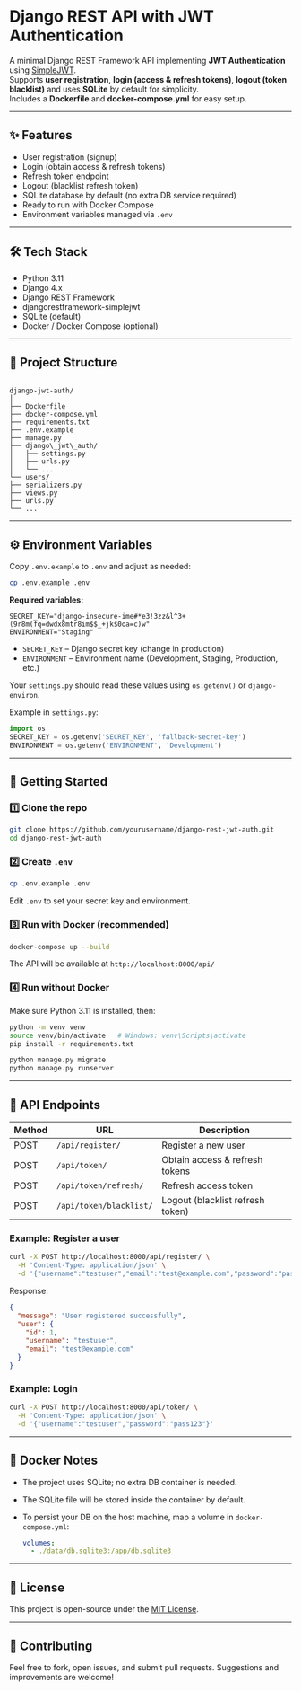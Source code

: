 # Django REST API with JWT Authentication

A minimal Django REST Framework API implementing **JWT Authentication** using [SimpleJWT](https://django-rest-framework-simplejwt.readthedocs.io/).  
Supports **user registration**, **login (access & refresh tokens)**, **logout (token blacklist)** and uses **SQLite** by default for simplicity.  
Includes a **Dockerfile** and **docker-compose.yml** for easy setup.

---

## ✨ Features
- User registration (signup)
- Login (obtain access & refresh tokens)
- Refresh token endpoint
- Logout (blacklist refresh token)
- SQLite database by default (no extra DB service required)
- Ready to run with Docker Compose
- Environment variables managed via `.env`

---

## 🛠️ Tech Stack
- Python 3.11
- Django 4.x
- Django REST Framework
- djangorestframework-simplejwt
- SQLite (default)  
- Docker / Docker Compose (optional)

---

## 📂 Project Structure
```

django-jwt-auth/
│
├── Dockerfile
├── docker-compose.yml
├── requirements.txt
├── .env.example
├── manage.py
├── django\_jwt\_auth/
│   ├── settings.py
│   ├── urls.py
│   └── ...
└── users/
├── serializers.py
├── views.py
├── urls.py
└── ...

````

---

## ⚙️ Environment Variables

Copy `.env.example` to `.env` and adjust as needed:

```bash
cp .env.example .env
````

**Required variables:**

```env
SECRET_KEY="django-insecure-ime#*e3!3zz&l^3+(9r8m(fq=dwdx8mtr8im$$_+jk$0oa=c)w"
ENVIRONMENT="Staging"
```

* `SECRET_KEY` – Django secret key (change in production)
* `ENVIRONMENT` – Environment name (Development, Staging, Production, etc.)

Your `settings.py` should read these values using `os.getenv()` or `django-environ`.

Example in `settings.py`:

```python
import os
SECRET_KEY = os.getenv('SECRET_KEY', 'fallback-secret-key')
ENVIRONMENT = os.getenv('ENVIRONMENT', 'Development')
```

---

## 🚀 Getting Started

### 1️⃣ Clone the repo

```bash
git clone https://github.com/yourusername/django-rest-jwt-auth.git
cd django-rest-jwt-auth
```

### 2️⃣ Create `.env`

```bash
cp .env.example .env
```

Edit `.env` to set your secret key and environment.

### 3️⃣ Run with Docker (recommended)

```bash
docker-compose up --build
```

The API will be available at `http://localhost:8000/api/`

### 4️⃣ Run without Docker

Make sure Python 3.11 is installed, then:

```bash
python -m venv venv
source venv/bin/activate   # Windows: venv\Scripts\activate
pip install -r requirements.txt

python manage.py migrate
python manage.py runserver
```

---

## 🧪 API Endpoints

| Method | URL                     | Description                      |
| ------ | ----------------------- | -------------------------------- |
| POST   | `/api/register/`        | Register a new user              |
| POST   | `/api/token/`           | Obtain access & refresh tokens   |
| POST   | `/api/token/refresh/`   | Refresh access token             |
| POST   | `/api/token/blacklist/` | Logout (blacklist refresh token) |

### Example: Register a user

```bash
curl -X POST http://localhost:8000/api/register/ \
  -H 'Content-Type: application/json' \
  -d '{"username":"testuser","email":"test@example.com","password":"pass123"}'
```

Response:

```json
{
  "message": "User registered successfully",
  "user": {
    "id": 1,
    "username": "testuser",
    "email": "test@example.com"
  }
}
```

### Example: Login

```bash
curl -X POST http://localhost:8000/api/token/ \
  -H 'Content-Type: application/json' \
  -d '{"username":"testuser","password":"pass123"}'
```

---

## 🐳 Docker Notes

* The project uses SQLite; no extra DB container is needed.
* The SQLite file will be stored inside the container by default.
* To persist your DB on the host machine, map a volume in `docker-compose.yml`:

  ```yaml
  volumes:
    - ./data/db.sqlite3:/app/db.sqlite3
  ```

---

## 📝 License

This project is open-source under the [MIT License](LICENSE).

---

## 🙌 Contributing

Feel free to fork, open issues, and submit pull requests. Suggestions and improvements are welcome!

